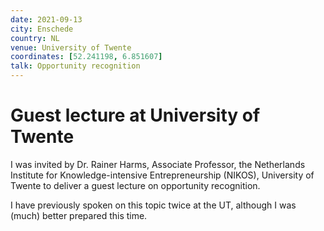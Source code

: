 ```yaml
---
date: 2021-09-13
city: Enschede
country: NL
venue: University of Twente
coordinates: [52.241198, 6.851607]
talk: Opportunity recognition
---
```


# Guest lecture at University of Twente

I was invited by Dr. Rainer Harms, Associate Professor, the Netherlands Institute for Knowledge-intensive Entrepreneurship (NIKOS), University of Twente to deliver a guest lecture on opportunity recognition.

I have previously spoken on this topic twice at the UT, although I was (much) better prepared this time.
